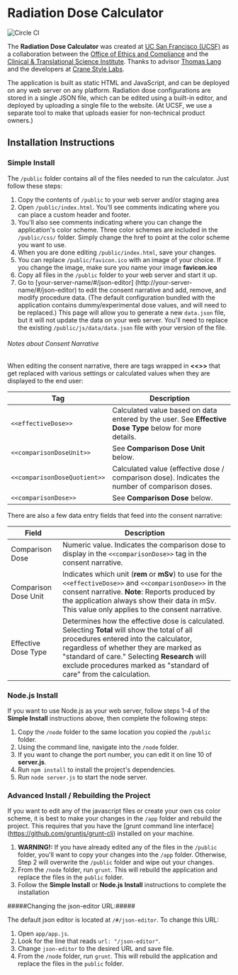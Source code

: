 # Radiation Dose Calculator
![Circle CI](https://circleci.com/gh/CranestyleLabs/RadiationDoseCalculator.png?circle-token=c352826043e69c5309b91e489d06f0a16e4b7392)

The **Radiation Dose Calculator** was created at [UC San Francisco (UCSF)](http://www.ucsf.edu/) as a collaboration between the [Office of Ethics and Compliance](http://compliance.ucsf.edu/) and the [Clinical & Translational Science Institute](http://ctsi.ucsf.edu/). Thanks to advisor [Thomas Lang](http://profiles.ucsf.edu/thomas.lang) and the developers at [Crane Style Labs](http://www.cranestylelabs.com/).

The application is built as static HTML and JavaScript, and can be deployed on any web server on any platform. Radiation dose configurations are stored in a single JSON file, which can be edited using a built-in editor, and deployed by uploading a single file to the website. (At UCSF, we use a separate tool to make that uploads easier for non-technical product owners.)


## Installation Instructions

### Simple Install

The `/public` folder contains all of the files needed to run the calculator. Just follow these steps:  

1. Copy the contents of `/public` to your web server and/or staging area
2. Open `/public/index.html`. You'll see comments indicating where you can place a custom header and footer. 
3. You'll also see comments indicating where you can change the application's color scheme. Three color schemes are included in the `/public/css/` folder. Simply change the href to point at the color scheme you want to use.
4. When you are done editing `/public/index.html`, save your changes.
5. You can replace `/public/favicon.ico` with an image of your choice. If you change the image, make sure you name your image **favicon.ico**
6. Copy all files in the `/public` folder to your web server and start it up.
7. Go to [your-server-name/#/json-editor] (http://your-server-name/#/json-editor) to edit the consent narrative and add, remove, and modify procedure data. (The default configuration bundled with the application contains dummy/experimental dose values, and will need to be replaced.) This page will allow you to generate a new `data.json` file, but it will not update the data on your web server. You'll need to replace the existing `/public/js/data/data.json` file with your version of the file. 

###### Notes about Consent Narrative
When editing the consent narrative, there are tags wrapped in **<<>>** that get replaced with various settings or calculated values when they are displayed to the end user:

Tag | Description
--- | -----------
`<<effectiveDose>>` | Calculated value based on data entered by the user.  See **Effective Dose Type** below for more details.
`<<comparisonDoseUnit>>` | See **Comparison Dose Unit** below.  
`<<comparisonDoseQuotient>>` | Calculated value (effective dose / comparison dose). Indicates the number of comparison doses.
`<<comparisonDose>>` | See **Comparison Dose** below.

There are also a few data entry fields that feed into the consent narrative:

Field | Description
----- | -----------
Comparison Dose | Numeric value. Indicates the comparison dose to display in the `<<comparisonDose>>` tag in the consent narrative.
Comparison Dose Unit | Indicates which unit (**rem** or **mSv**) to use for the `<<effectiveDose>>` and `<<comparisonDose>>` in the consent narrative. **Note**: Reports produced by the application always show their data in mSv. This value only applies to the consent narrative.
Effective Dose Type | Determines how the effective dose is calculated. Selecting **Total** will show the total of all procedures entered into the calculator, regardless of whether they are marked as "standard of care." Selecting **Research** will exclude procedures marked as "standard of care" from the calculation.

### Node.js Install

If you want to use Node.js as your web server, follow steps 1-4 of the **Simple Install** instructions above, then complete the following steps:

1. Copy the `/node` folder to the same location you copied the `/public` folder.
2. Using the command line, navigate into the `/node` folder.
3. If you want to change the port number, you can edit it on line 10 of **server.js**.
4. Run `npm install` to install the project's dependencies.
5. Run `node server.js` to start the node server.

### Advanced Install / Rebuilding the Project

If you want to edit any of the javascript files or create your own css color scheme, it is best to make your changes in the `/app` folder and rebuild the project.  This requires that you have the [grunt command line interface] (https://github.com/gruntjs/grunt-cli) installed on your machine.

1. **WARNING!:** If you have already edited any of the files in the `/public` folder, you'll want to copy your changes into the `/app` folder. Otherwise, Step 2 will overwrite the `/public` folder and wipe out your changes.
2. From the `/node` folder, run `grunt`. This will rebuild the application and replace the files in the `public` folder.
3. Follow the **Simple Install** or **Node.js Install** instructions to complete the installation

#####Changing the json-editor URL:#####

The default json editor is located at `/#/json-editor`. To change this URL:  
1. Open `app/app.js`.  
2. Look for the line that reads `url: "/json-editor"`.  
3. Change `json-editor` to the desired URL and save file.  
4. From the `/node` folder, run `grunt`. This will rebuild the application and replace the files in the `public` folder.
